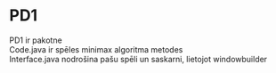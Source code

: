 # PD1
PD1 ir pakotne<br/>
Code.java ir spēles minimax algoritma metodes<br/>
Interface.java nodrošina pašu spēli un saskarni, lietojot windowbuilder<br/>
